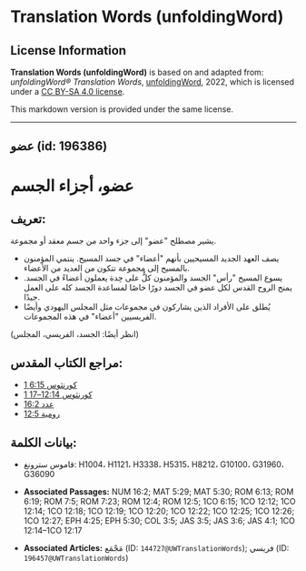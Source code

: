 # Translation Words (unfoldingWord)

## License Information

**Translation Words (unfoldingWord)** is based on and adapted from: _unfoldingWord® Translation Words_, [unfoldingWord](https://unfoldingword.org/utw), 2022, which is licensed under a [CC BY-SA 4.0 license](https://creativecommons.org/licenses/by-sa/4.0/legalcode.en).

This markdown version is provided under the same license.



--------------------------------

## عضو (id: 196386)

عضو، أجزاء الجسم
================

تعريف:
------

يشير مصطلح "عضو" إلى جزء واحد من جسم معقد أو مجموعة.

* يصف العهد الجديد المسيحيين بأنهم "أعضاء" في جسد المسيح. ينتمي المؤمنون بالمسيح إلى مجموعة تتكون من العديد من الأعضاء.
* يسوع المسيح "رأس" الجسد والمؤمنون كلٌّ على حِدة يعملون أعضاءً في الجسد. يمنح الروح القدس لكل عضو في الجسد دورًا خاصًا لمساعدة الجسد كله على العمل جيدًا.
* يُطلق على الأفراد الذين يشاركون في مجموعات مثل المجلس اليهودي وأيضًا الفريسيين "أعضاء" في هذه المجموعات.

(انظر أيضًا: الجسد، الفريسي، المجلس)

مراجع الكتاب المقدس:
--------------------

* [1 كورنثوس 6:15](https://ref.ly/1Cor6:15)
* [1 كورنثوس 12:14–17](https://ref.ly/1Cor12:14-1Cor12:17)
* [عدد 16:2](https://ref.ly/Num16:2)
* [رومية 12:5](https://ref.ly/Rom12:5)

بيانات الكلمة:
--------------

* قاموس سترونغ: H1004، H1121، H3338، H5315، H8212، G10100، G31960، G36090

* **Associated Passages:** NUM 16:2; MAT 5:29; MAT 5:30; ROM 6:13; ROM 6:19; ROM 7:5; ROM 7:23; ROM 12:4; ROM 12:5; 1CO 6:15; 1CO 12:12; 1CO 12:14; 1CO 12:18; 1CO 12:19; 1CO 12:20; 1CO 12:22; 1CO 12:25; 1CO 12:26; 1CO 12:27; EPH 4:25; EPH 5:30; COL 3:5; JAS 3:5; JAS 3:6; JAS 4:1; 1CO 12:14–1CO 12:17
* **Associated Articles:** مَجْمَع (ID: `144727@UWTranslationWords`); فريسي (ID: `196457@UWTranslationWords`)

